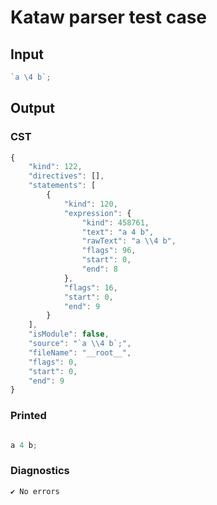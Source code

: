 # Kataw parser test case

## Input

`````js
`a \4 b`;
`````

## Output

### CST

```javascript
{
    "kind": 122,
    "directives": [],
    "statements": [
        {
            "kind": 120,
            "expression": {
                "kind": 458761,
                "text": "a 4 b",
                "rawText": "a \\4 b",
                "flags": 96,
                "start": 0,
                "end": 8
            },
            "flags": 16,
            "start": 0,
            "end": 9
        }
    ],
    "isModule": false,
    "source": "`a \\4 b`;",
    "fileName": "__root__",
    "flags": 0,
    "start": 0,
    "end": 9
}
```

### Printed

```javascript

a 4 b;
```

### Diagnostics

```javascript
✔ No errors
```

